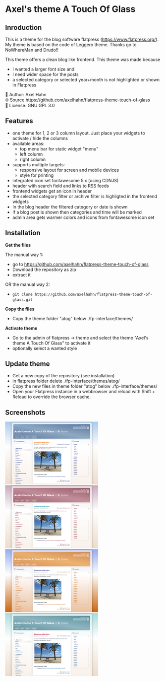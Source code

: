# Axel's theme A Touch Of Glass

## Inroduction

This is a theme for the blog software flatpress (<https://www.flatpress.org/>). 
My theme is based on the code of Leggero theme. Thanks go to NoWhereMan and Drudo!!

This theme offers a clean blog like frontend. This theme was made because
- I wanted a larger font size and 
- I need wider space for the posts
- a selected category or selected year+month is not highlighted or shown in Flatpress

👤 Author: Axel Hahn \
🌐 Source <https://github.com/axelhahn/flatpress-theme-touch-of-glass> \
📜 License: GNU GPL 3.0

## Features

- one theme for 1, 2 or 3 column layout. Just place your widgets to activate / hide the columns
- available areas: 
  - top menu bar for static widget "menu"
  - left column
  - right column
- supports multiple targets: 
  - responsive layout for screen and mobile devices
  - style for printing
- integrated icon set fontawesome 5.x (using CDNJS)
- header with search field and links to RSS feeds
- frontend widgets get an icon in header
- the selected category filter or archive filter is highligted in the frontend widgets
- In the blog header the filtered category or date is shown
- If a blog post is shown then categories and time will be marked
- admin area gets warmer colors and icons from fontawesome icon set

## Installation

**Get the files**

The manual way 1:

- go to <https://github.com/axelhahn/flatpress-theme-touch-of-glass>
- Download the repository as zip 
- extract it

OR the manual way 2:

- `git clone https://github.com/axelhahn/flatpress-theme-touch-of-glass.git`

**Copy the files**

- Copy the theme folder "atog" below ./fp-interface/themes/

**Activate theme**

- Go to the admin of flatpress -> theme and select the theme "Axel's theme A Touch Of Glass" to activate it
- optionally select a wanted style

## Update theme

- Get a new copy of the repository (see installation)
- in flatpress folder delete ./fp-interface/themes/atog/
- Copy the new files in theme folder "atog" below ./fp-interface/themes/
- Open your Flatpress instance in a webbrowser and reload with Shift + Reload to override the browser cache.

## Screenshots

![Client](atog/blue/preview.png "Blue (default skin)")
![Client](atog/red/preview.png "Red")
![Client](atog/sunny/preview.png "Sunny")
![Client](atog/teal/preview.png "Teal")
